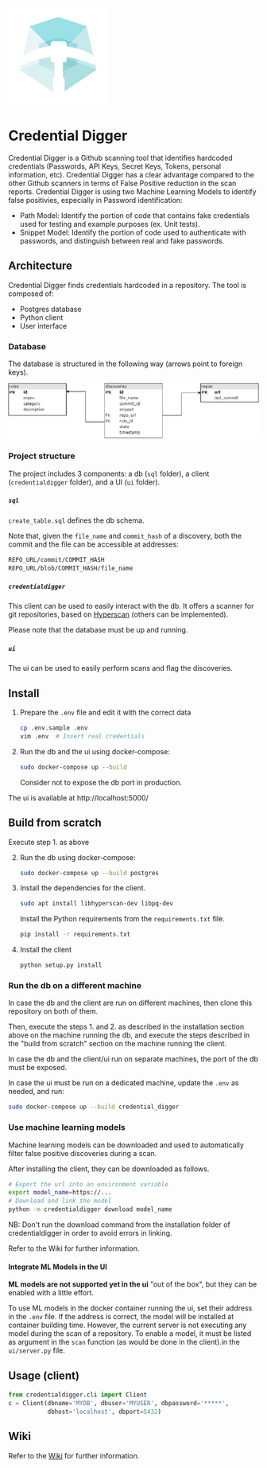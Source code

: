 ![Logo](github_assets/Logo-CD-Mint_48.png)


# Credential Digger

Credential Digger is a Github scanning tool that identifies hardcoded credentials (Passwords, API Keys, Secret Keys, Tokens, personal information, etc).
Credential Digger has a clear advantage compared to the other Github scanners in terms of False Positive reduction in the scan reports. 
Credential Digger is using two Machine Learning Models to identify false positivies, especially in Password identification:
- Path Model: Identify the portion of code that contains fake credentials used for testing and example purposes (ex. Unit tests).
- Snippet Model: Identify the portion of code used to authenticate with passwords, and distinguish between real and fake passwords.

## Architecture

Credential Digger finds credentials hardcoded in a repository.
The tool is composed of:
- Postgres database
- Python client
- User interface

### Database

The database is structured in the following way (arrows point to foreign keys).

![DB Structure](github_assets/database.png)


### Project structure

The project includes 3 components: a db (`sql` folder), a client
(`credentialdigger` folder), and a UI (`ui` folder).

##### `sql`
`create_table.sql` defines the db schema.

Note that, given the `file_name` and `commit_hash` of a discovery, both the
commit and the file can be accessible at addresses:
```bash
REPO_URL/commit/COMMIT_HASH
REPO_URL/blob/COMMIT_HASH/file_name
```

##### `credentialdigger`
This client can be used to easily interact with the db.
It offers a scanner for git repositories, based on
[Hyperscan](https://www.hyperscan.io/) (others can be implemented).

Please note that the database must be up and running.

##### `ui`
The ui can be used to easily perform scans and flag the discoveries.


## Install

1. Prepare the `.env` file and edit it with the correct data
   ```bash
   cp .env.sample .env
   vim .env  # Insert real credentials
   ```

2. Run the db and the ui using docker-compose:
   ```bash
   sudo docker-compose up --build
   ```
   Consider not to expose the db port in production.

The ui is available at http://localhost:5000/

## Build from scratch

Execute step 1. as above

2. Run the db using docker-compose:
   ```bash
   sudo docker-compose up --build postgres
   ```

3. Install the dependencies for the client.
   ```bash
   sudo apt install libhyperscan-dev libpq-dev
   ```
   Install the Python requirements from the `requirements.txt` file.
   ```bash
   pip install -r requirements.txt
   ```

4. Install the client
   ```bash
   python setup.py install
   ```


### Run the db on a different machine

In case the db and the client are run on different machines, then clone this
repository on both of them.

Then, execute the steps 1. and 2. as described in the installation section
above on the machine running the db, and execute the steps described in the
"build from scratch" section on the machine running the client.

In case the db and the client/ui run on separate machines, the port of the db
must be exposed.

In case the ui must be run on a dedicated machine, update the `.env` as needed,
and run:
```bash
sudo docker-compose up --build credential_digger
```


### Use machine learning models

Machine learning models can be downloaded and used to automatically filter
false positive discoveries during a scan.

After installing the client, they can be downloaded as follows.

```bash
# Export the url into an environment variable
export model_name=https://...
# Download and link the model
python -m credentialdigger download model_name
```

NB: Don't run the download command from the installation folder of
credentialdigger in order to avoid errors in linking.

Refer to the Wiki for further information.

#### Integrate ML Models in the UI

**ML models are not supported yet in the ui** "out of the box", but they can be
enabled with a little effort.

To use ML models in the docker container running the ui, set their address in
the `.env` file. If the address is correct, the model will be installed at
container building time.
However, the current server is not executing any model during the scan of a
repository. To enable a model, it must be listed as argument in the `scan`
function (as would be done in the client).in the `ui/server.py` file.

## Usage (client)

```python
from credentialdigger.cli import Client
c = Client(dbname='MYDB', dbuser='MYUSER', dbpassword='*****',
           dbhost='localhost', dbport=5432)
```


## Wiki
Refer to the [Wiki](https://github.com/SAP/credential-digger/wiki) for further information.
